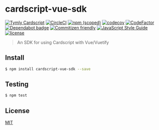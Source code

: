 # cardscript-vue-sdk

[![Tymly Cardscript](https://img.shields.io/badge/tymly-cardscript-blue.svg)](https://tymly.io/)
[![CircleCI](https://circleci.com/gh/wmfs/cardscript-vue-sdk.svg?style=svg)](https://circleci.com/gh/wmfs/cardscript-vue-sdk)
[![npm (scoped)](https://img.shields.io/npm/v/@wmfs/cardscript-vue-sdk.svg)](https://www.npmjs.com/package/@wmfs/cardscript-vue-sdk) 
[![codecov](https://codecov.io/gh/wmfs/cardscript-vue-sdk/branch/master/graph/badge.svg)](https://codecov.io/gh/wmfs/cardscript-vue-sdk) 
[![CodeFactor](https://www.codefactor.io/repository/github/wmfs/cardscript-vue-sdk/badge)](https://www.codefactor.io/repository/github/wmfs/cardscript-vue-sdk) 
[![Dependabot badge](https://img.shields.io/badge/Dependabot-active-brightgreen.svg)](https://dependabot.com/) 
[![Commitizen friendly](https://img.shields.io/badge/commitizen-friendly-brightgreen.svg)](http://commitizen.github.io/cz-cli/) 
[![JavaScript Style Guide](https://img.shields.io/badge/code_style-standard-brightgreen.svg)](https://standardjs.com) 
[![license](https://img.shields.io/github/license/mashape/apistatus.svg)](https://github.com/wmfs/tymly/blob/master/packages/concrete-paths/LICENSE)


> An SDK for using Cardscript with Vue/Vuetify

## <a name="install"></a>Install
```bash
$ npm install cardscript-vue-sdk --save
```

## <a name="test"></a>Testing

```bash
$ npm test
```

## <a name="license"></a>License
[MIT](https://github.com/wmfs/cardscript/blob/master/LICENSE)

